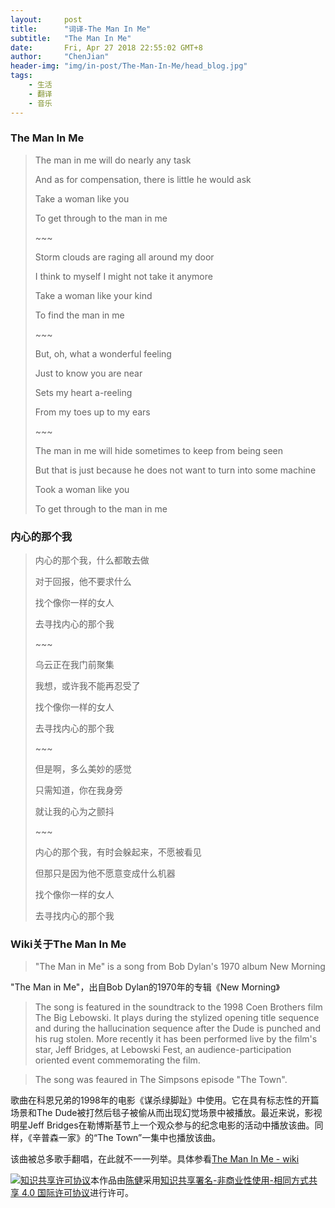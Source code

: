 ```yaml
---
layout:     post
title:      "词译-The Man In Me"
subtitle:   "The Man In Me"
date:       Fri, Apr 27 2018 22:55:02 GMT+8
author:     "ChenJian"
header-img: "img/in-post/The-Man-In-Me/head_blog.jpg"
tags:
    - 生活
    - 翻译
    - 音乐
---
```


### The Man In Me

> The man in me will do nearly any task
>
> And as for compensation, there is little he would ask
>
> Take a woman like you
>
> To get through to the man in me
>
> \~~~
>
> Storm clouds are raging all around my door
>
> I think to myself I might not take it anymore
>
> Take a woman like your kind
>
> To find the man in me
>
> \~~~
>
> But, oh, what a wonderful feeling
>
> Just to know you are near
>
> Sets my heart a-reeling
>
> From my toes up to my ears
>
> \~~~
>
> The man in me will hide sometimes to keep from being seen
>
> But that is just because he does not want to turn into some machine
>
> Took a woman like you
>
> To get through to the man in me


### 内心的那个我

> 内心的那个我，什么都敢去做
> 
> 对于回报，他不要求什么
> 
> 找个像你一样的女人
> 
> 去寻找内心的那个我
> 
> \~~~
> 
> 乌云正在我门前聚集
> 
> 我想，或许我不能再忍受了
> 
> 找个像你一样的女人
> 
> 去寻找内心的那个我
> 
> \~~~
> 
> 但是啊，多么美妙的感觉
> 
> 只需知道，你在我身旁
> 
> 就让我的心为之颤抖
>
> \~~~
>
> 内心的那个我，有时会躲起来，不愿被看见
>
> 但那只是因为他不愿意变成什么机器
>
> 找个像你一样的女人
>
> 去寻找内心的那个我

### Wiki关于The Man In Me

> "The Man in Me" is a song from Bob Dylan's 1970 album New Morning

"The Man in Me"，出自Bob Dylan的1970年的专辑《New Morning》

> The song is featured in the soundtrack to the 1998 Coen Brothers film The Big Lebowski. It plays during the stylized opening title sequence and during the hallucination sequence after the Dude is punched and his rug stolen. More recently it has been performed live by the film's star, Jeff Bridges, at Lebowski Fest, an audience-participation oriented event commemorating the film.

> The song was feaured in The Simpsons episode "The Town".

歌曲在科恩兄弟的1998年的电影《谋杀绿脚趾》中使用。它在具有标志性的开篇场景和The Dude被打然后毯子被偷从而出现幻觉场景中被播放。最近来说，影视明星Jeff Bridges在勒博斯基节上一个观众参与的纪念电影的活动中播放该曲。同样，《辛普森一家》的“The Town”一集中也播放该曲。

该曲被总多歌手翻唱，在此就不一一列举。具体参看[The Man In Me - wiki](https://en.wikipedia.org/wiki/The_Man_in_Me)


<a rel="license" href="http://creativecommons.org/licenses/by-nc-sa/4.0/"><img alt="知识共享许可协议" style="border-width:0" src="https://i.creativecommons.org/l/by-nc-sa/4.0/88x31.png" /></a>本作品由<a xmlns:cc="http://creativecommons.org/ns#" href="https://o-my-chenjian.com/2018/04/27/The-Man-In-Me/" property="cc:attributionName" rel="cc:attributionURL">陈健</a>采用<a rel="license" href="http://creativecommons.org/licenses/by-nc-sa/4.0/">知识共享署名-非商业性使用-相同方式共享 4.0 国际许可协议</a>进行许可。
